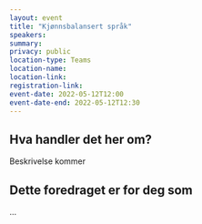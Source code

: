 ```yaml
---
layout: event
title: "Kjønnsbalansert språk"
speakers:
summary:
privacy: public
location-type: Teams
location-name:
location-link:
registration-link:
event-date: 2022-05-12T12:00
event-date-end: 2022-05-12T12:30
---
```

## Hva handler det her om?
Beskrivelse kommer

## Dette foredraget er for deg som
...
